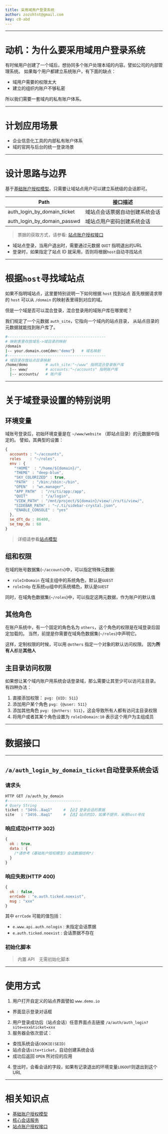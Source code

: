 ```yaml
---
title: 采用域用户登录系统
author: zozohtnt@gmail.com
key: c0-abd
---
```


--------------------------------------
# 动机：为什么要采用域用户登录系统

有时候用户创建了一个域后，想协同多个账户处理本域的内容。譬如公司的内部管理系统。
如果每个用户都建立系统账户，有下面的缺点：

- 域用户需要的权限太大
- 建立的组织内账户不够私密

所以我们需要一套域内的私有账户体系。

--------------------------------------
# 计划应用场景

- 企业信息化工具的内部私有账户体系
- 域的官网与后台的统一登录场景

--------------------------------------
# 设计思路与边界

基于[基础账户授权模型][c0-bam]，只需要让域站点用户可以建立系统级的会话即可。

 Path                        | 接口描述
-----------------------------|-----------------------
 auth_login_by_domain_ticket | 域站点会话票据自动创建系统会话
 auth_login_by_domain_passwd | 域站点用户密码创建系统会话

> 票据的获取方式，请参看: [站点账户授权接口][w0-saa]

- 域站点登录，当用户退出时，需要通过元数据 `QUIT` 指明退出的URL
- 登录时，如果指定了站点 ID 就采用，否则将根据`host`自动寻找站点

--------------------------------------
# 根据`host`寻找域站点

如果不指明域站点，这里要特别说明一下如何根据 `host` 找到站点
首先根据请求带的 `host` 可以从 `/domain` 的映射表里得到对应的域。

但是一个域是否可以混合登录，混合登录用的域账户库在哪里呢？

我们规定了一个元数据 `auth_site`，它指向一个域内的站点目录，
从站点目录的元数据就能找到账户库了。

```bash
#--------------------------------------------
# 映射表里存放域名->域目录的映射
/domain
|-- your.domain.com{dmn:"demo"}   # 域名映射
#--------------------------------------------
# 域目录存放站点目录映射
/home/demo        # auth_site:"~/www" 指明混合登录账户库
  |-- www/        # accounts:"~/accounts" 指明账户库
  |-- accounts/   # 账户库
```

--------------------------------------
# 关于域登录设置的特别说明

## 环境变量

域账号登录后，初始环境变量是在 `~/www/website` （即站点目录）的元数据中指定的。
譬如，其典型的设置：

```js
{
  accounts : "~/accounts",
  roles    : "~/roles",
  env : {
    "!HOME"  : "/home/${domain}/",
    "THEME" : "deep-blue",
    "SKY_COLORIZED" : true,
    "PATH"  : "/bin:/sbin:~/bin",
    "OPEN"  : "wn.manager",
    "APP_PATH"  : "/rs/ti/app:/app",
    "QUIT"      : "/a/login",
    "VIEW_PATH" : "/mnt/project/${domain}/view/:/rs/ti/view/",
    "SIDEBAR_PATH" : "~/.ti/sidebar-crystal.json",
    "ENABLE_CONSOLE" : "yes"
  },
  se_dft_du : 86400,
  se_tmp_du : 60
}
```

> 详细请参看[站点模型][w0-site]

## 组和权限

在域的账号数据集(`~/accounts`)中，可以指定特殊元数据:

- `roleInDomain` 在域主组中的系统角色，默认是`GUEST`
- `roleInOp` 在系统`op`组中的系统橘色，默认是`GUEST`

同时，在域角色数据集(`~/roles`)中，可以指定这两元数据，作为账户的默认值

## 其他角色

在账户系统中，有一个固定的角色名为 `others`，这个角色的权限是在域登录后固定加载的。
当然，前提是你需要在域角色数据集(`~/roles`)中声明它。

这样，定制权限的时候，可以用 `@others` 指定一个对象的默认访问权限。
因为**所有人**都是**其他人**

## 主目录访问权限

如果想让某个域内账户用系统会话登录域，那么需要让其至少可以访问主目录。
有四种办法：

1. 直接添加权限： `pvg: {UID: 511}`
2. 添加用户某个角色 `pvg: {@user: 511}`
3. 添加其他角色 `pvg: {@others: 511}`，这会导致所有人都有访问主目录权限
4. 将用户或者其某个角色设置为 `roleInDomain:10` 表示这个用户为主组成员

--------------------------------------
# 数据接口

--------------------------------------
## `/a/auth_login_by_domain_ticket`自动登录系统会话

### 请求头

```bash
HTTP GET /a/auth_by_domain
#---------------------------------
# Query String
ticket : "34t6..8aq1"     # 【必】登录会话的票据
site   : "34t6..8aq1"     # 【选】站点的ID，如果不提供，采用host寻找
```

### 响应成功(HTTP 302)

```js
{
  ok : true,
  data : {
    /*请参考《基础账户授权模型》会话数据结构*/
  }
}
```

### 响应失败(HTTP 400)

```js
{
  ok : false,
  errCode : "e.auth.ticked.noexist",
  msg : "xxx"
}
```
其中 `errCode` 可能的值包括：

- `e.www.api.auth.nologin` : 未指定会话票据
- `e.auth.ticked.noexist` : 会话票据不存在


### 初始化脚本

> 内置 API　无需初始化脚本

--------------------------------------
# 使用方式

1. 用户打开自定义的站点界面譬如 `www.demo.io` 
  + 界面显示登录对话框
2. 用户登录成功后（站点会话）任意界面点击链接 `/a/auth/auth_login?site=xxx&ticket=xxx`
3. 服务器会依次尝试：
  + 查找系统会话`COOKIE(SEID)`
  + 站点会话`site+ticket`，自动创建系统会话
  + 成功后返回 `OPEN` 所对应的应用
4. 登出时，会看会话的字段，如果有记录退出的环境变量`LOGOUT`则退出到这个 URL

--------------------------------------
# 相关知识点

- [基础账户授权模型][c0-bam]
- [核心会话服务][c0-css]
- [站点账户授权接口][w0-saa]

[c0-bam]: ../core-l0/c0-baice-auth-model.md
[c0-css]: ../core-l0/c0-core-session-service.md
[w0-site]: ../webs-l0/w0-site.md
[w0-saa]: ../webs-l0/w0-site-auth-api.md
